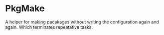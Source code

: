 # PkgMake
A helper for making pacakages without writing the configuration again and again.
Which terminates repeatative tasks.
